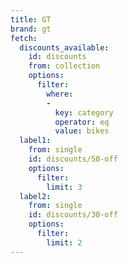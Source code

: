 ```yaml
---
title: GT
brand: gt
fetch:
  discounts_available:
    id: discounts
    from: collection
    options:
      filter:
        where:
        -
          key: category
          operator: eq
          value: bikes
  label1:
    from: single
    id: discounts/50-off
    options:
      filter:
        limit: 3
  label2:
    from: single
    id: discounts/30-off
    options:
      filter:
        limit: 2
---
```

